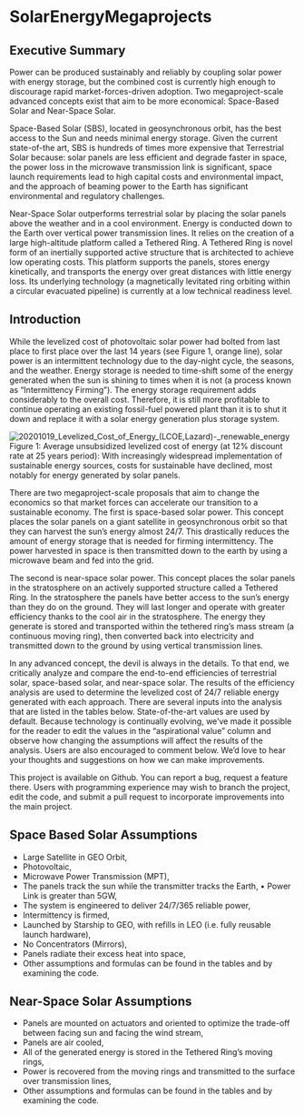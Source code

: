# SolarEnergyMegaprojects

## Executive Summary
Power can be produced sustainably and reliably by coupling solar power with energy storage, but the combined cost is currently high enough to discourage rapid market-forces-driven adoption. Two megaproject-scale advanced concepts exist that aim to be more economical: Space-Based Solar and Near-Space Solar.

Space-Based Solar (SBS), located in geosynchronous orbit, has the best access to the Sun and needs minimal energy storage. Given the current state-of-the art, SBS is hundreds of times more expensive that Terrestrial Solar because: solar panels are less efficient and degrade faster in space, the power loss in the microwave transmission link is significant, space launch requirements lead to high capital costs and environmental impact, and the approach of beaming power to the Earth has significant environmental and regulatory challenges.

Near-Space Solar outperforms terrestrial solar by placing the solar panels above the weather and in a cool environment. Energy is conducted down to the Earth over vertical power transmission lines. It relies on the creation of a large high-altitude platform called a Tethered Ring. A Tethered Ring is novel form of an inertially supported active structure that is architected to achieve low operating costs. This platform supports the panels, stores energy kinetically, and transports the energy over great distances with little energy loss. Its underlying technology (a magnetically levitated ring orbiting within a circular evacuated pipeline) is currently at a low technical readiness level.

## Introduction
While the levelized cost of photovoltaic solar power had bolted from last place to first place over the last 14 years (see Figure 1, orange line), solar power is an intermittent technology due to the day-night cycle, the seasons, and the weather. Energy storage is needed to time-shift some of the energy generated when the sun is shining to times when it is not (a process known as “Intermittency Firming”). The energy storage requirement adds considerably to the overall cost. Therefore, it is still more profitable to continue operating an existing fossil-fuel powered plant than it is to shut it down and replace it with a solar energy generation plus storage system.

![20201019_Levelized_Cost_of_Energy_(LCOE,_Lazard)_-_renewable_energy](https://github.com/philipswan/SolarEnergyMegaprojects/assets/29994403/5f722676-6c1f-4ce9-b165-d3aaaf992659)
Figure 1: Average unsubsidized levelized cost of energy (at 12% discount rate at 25 years period): With increasingly widespread implementation of sustainable energy sources, costs for sustainable have declined, most notably for energy generated by solar panels.

There are two megaproject-scale proposals that aim to change the economics so that market forces can accelerate our transition to a sustainable economy.
The first is space-based solar power. This concept places the solar panels on a giant satellite in geosynchronous orbit so that they can harvest the sun’s energy almost 24/7. This drastically reduces the amount of energy storage that is needed for firming intermittency. The power harvested in space is then transmitted down to the earth by using a microwave beam and fed into the grid.

The second is near-space solar power. This concept places the solar panels in the stratosphere on an actively supported structure called a Tethered Ring. In the stratosphere the panels have better access to the sun’s energy than they do on the ground. They will last longer and operate with greater efficiency thanks to the cool air in the stratosphere. The energy they generate is stored and transported within the tethered ring’s mass stream (a continuous moving ring), then converted back into electricity and transmitted down to the ground by using vertical transmission lines.

In any advanced concept, the devil is always in the details. To that end, we critically analyze and compare the end-to-end efficiencies of terrestrial solar, space-based solar, and near-space solar. The results of the efficiency analysis are used to determine the levelized cost of 24/7 reliable energy generated with each approach.
There are several inputs into the analysis that are listed in the tables below. State-of-the-art values are used by default. Because technology is continually evolving, we’ve made it possible for the reader to edit the values in the “aspirational value” column and observe how changing the assumptions will affect the results of the analysis.
Users are also encouraged to comment below. We’d love to hear your thoughts and suggestions on how we can make improvements.

This project is available on Github. You can report a bug, request a feature there. Users with programming experience may wish to branch the project, edit the code, and submit a pull request to incorporate improvements into the main project.

## Space Based Solar Assumptions
*	Large Satellite in GEO Orbit,
*	Photovoltaic,
*	Microwave Power Transmission (MPT),
*	The panels track the sun while the transmitter tracks the Earth,
•	Power Link is greater than 5GW,
*	The system is engineered to deliver 24/7/365 reliable power,
*	Intermittency is firmed,
*	Launched by Starship to GEO, with refills in LEO (i.e. fully reusable launch hardware),
*	No Concentrators (Mirrors),
*	Panels radiate their excess heat into space,
*	Other assumptions and formulas can be found in the tables and by examining the code.

## Near-Space Solar Assumptions
*	Panels are mounted on actuators and oriented to optimize the trade-off between facing sun and facing the wind stream,
*	Panels are air cooled,
*	All of the generated energy is stored in the Tethered Ring’s moving rings,
*	Power is recovered from the moving rings and transmitted to the surface over transmission lines,
*	Other assumptions and formulas can be found in the tables and by examining the code.
